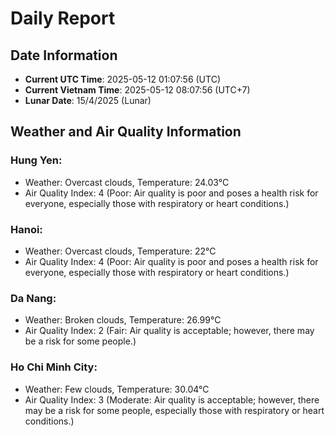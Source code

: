 # Daily Report
## Date Information
- **Current UTC Time**: 2025-05-12 01:07:56 (UTC)
- **Current Vietnam Time**: 2025-05-12 08:07:56 (UTC+7)
- **Lunar Date**: 15/4/2025 (Lunar)

## Weather and Air Quality Information

### Hung Yen:
- Weather: Overcast clouds, Temperature: 24.03°C
- Air Quality Index: 4 (Poor: Air quality is poor and poses a health risk for everyone, especially those with respiratory or heart conditions.)

### Hanoi:
- Weather: Overcast clouds, Temperature: 22°C
- Air Quality Index: 4 (Poor: Air quality is poor and poses a health risk for everyone, especially those with respiratory or heart conditions.)

### Da Nang:
- Weather: Broken clouds, Temperature: 26.99°C
- Air Quality Index: 2 (Fair: Air quality is acceptable; however, there may be a risk for some people.)

### Ho Chi Minh City:
- Weather: Few clouds, Temperature: 30.04°C
- Air Quality Index: 3 (Moderate: Air quality is acceptable; however, there may be a risk for some people, especially those with respiratory or heart conditions.)
